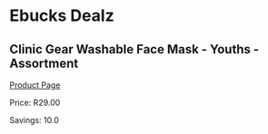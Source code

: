 
# Ebucks Dealz
## Clinic Gear Washable Face Mask - Youths - Assortment
[Product Page](https://www.ebucks.com/web/shop/productSelected.do?prodId=931860629&catId=908607666)

Price: R29.00

Savings: 10.0


	